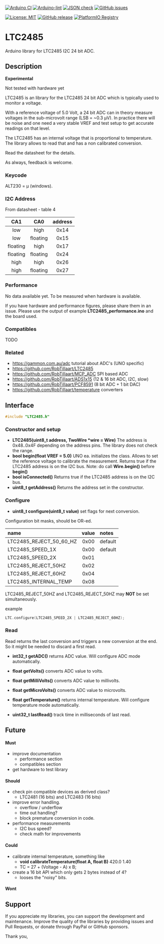 
[![Arduino CI](https://github.com/RobTillaart/LTC2485/workflows/Arduino%20CI/badge.svg)](https://github.com/marketplace/actions/arduino_ci)
[![Arduino-lint](https://github.com/RobTillaart/LTC2485/actions/workflows/arduino-lint.yml/badge.svg)](https://github.com/RobTillaart/LTC2485/actions/workflows/arduino-lint.yml)
[![JSON check](https://github.com/RobTillaart/LTC2485/actions/workflows/jsoncheck.yml/badge.svg)](https://github.com/RobTillaart/LTC2485/actions/workflows/jsoncheck.yml)
[![GitHub issues](https://img.shields.io/github/issues/RobTillaart/LTC2485.svg)](https://github.com/RobTillaart/LTC2485/issues)

[![License: MIT](https://img.shields.io/badge/license-MIT-green.svg)](https://github.com/RobTillaart/LTC2485/blob/master/LICENSE)
[![GitHub release](https://img.shields.io/github/release/RobTillaart/LTC2485.svg?maxAge=3600)](https://github.com/RobTillaart/LTC2485/releases)
[![PlatformIO Registry](https://badges.registry.platformio.org/packages/robtillaart/library/LTC2485.svg)](https://registry.platformio.org/libraries/robtillaart/LTC2485)


# LTC2485

Arduino library for LTC2485 I2C 24 bit ADC.


## Description

**Experimental**

Not tested with hardware yet

LTC2485 is an library for the LTC2485 24 bit ADC which is typically used
to monitor a voltage.

With a reference voltage of 5.0 Volt, a 24 bit ADC can in theory measure
voltages in the sub-microvolt range (LSB  = ~0.3 µV).
In practice there will be noise and one need a very stable VREF and test
setup to get accurate readings on that level.

The LTC2485 has an internal voltage that is proportional to temperature.
The library allows to read that and has a non calibrated conversion.


Read the datasheet for the details.


As always, feedback is welcome.


### Keycode

ALT230 = µ  (windows).


### I2C Address

From datasheet - table 4

|  CA1       |  CA0       |  address  |
|:----------:|:----------:|:---------:|
|  low       |  high      |    0x14   |
|  low       |  floating  |    0x15   |
|  floating  |  high      |    0x17   |
|  floating  |  floating  |    0x24   |
|  high      |  high      |    0x26   |
|  high      |  floating  |    0x27   |


### Performance

No data available yet.
To be measured when hardware is available.

If you have hardware and performance figures, please share them in an issue.
Please use the output of example **LTC2485_performance.ino** and the board used.


### Compatibles

TODO


### Related

- https://gammon.com.au/adc  tutorial about ADC's (UNO specific)
- https://github.com/RobTillaart/LTC2485
- https://github.com/RobTillaart/MCP_ADC  SPI based ADC
- https://github.com/RobTillaart/ADS1x15  (12 & 16 bit ADC, I2C, slow)
- https://github.com/RobTillaart/PCF8591  (8 bit ADC + 1 bit DAC)
- https://github.com/RobTillaart/temperature converters


## Interface

```cpp
#include "LTC2485.h"
```

### Constructor and setup

- **LTC2485(uint8_t address, TwoWire \*wire = Wire)**
The address is 0x48..0x4F depending on the address pins.
The library does not check the range.
- **bool begin(float VREF = 5.0)** UNO ea. initializes the class.
Allows to set the reference voltage to calibrate the measurement.
Returns true if the LTC2485 address is on the I2C bus.
Note: do call **Wire.begin()** before **begin()**
- **bool isConnected()** Returns true if the LTC2485 address is on the I2C bus.
- **uint8_t getAddress()** Returns the address set in the constructor.


### Configure

- **uint8_t configure(uint8_t value)** set flags for next conversion.

Configuration bit masks, should be OR-ed.

|  name                     |  value  |  notes  |
|:--------------------------|:-------:|:--------|
|  LTC2485_REJECT_50_60_HZ  |  0x00   |  default
|  LTC2485_SPEED_1X         |  0x00   |  default
|  LTC2485_SPEED_2X         |  0x01   |
|  LTC2485_REJECT_50HZ      |  0x02   |
|  LTC2485_REJECT_60HZ      |  0x04   |
|  LTC2485_INTERNAL_TEMP    |  0x08   |

LTC2485_REJECT_50HZ and LTC2485_REJECT_50HZ may **NOT** be set simultaneously.

example

```cpp
LTC.configure(LTC2485_SPEED_2X | LTC2485_REJECT_60HZ);
```


### Read

Read returns the last conversion and triggers a new conversion at the end.
So it might be needed to discard a first read.

- **int32_t getADC()** returns ADC value. Will configure ADC mode automatically.
- **float getVolts()** converts ADC value to volts.
- **float getMilliVolts()** converts ADC value to millivolts.
- **float getMicroVolts()** converts ADC value to microvolts.
- **float getTemperature()** returns internal temperature.
Will configure temperature mode automatically.

- **uint32_t lastRead()** track time in milliseconds of last read.


## Future

#### Must

- improve documentation
  - performance section
  - compatibles section
- get hardware to test library

#### Should

- check pin compatible devices as derived class?
  - LTC2481 (16 bits) and LTC2483 (16 bits)
- improve error handling.
  - overflow / underflow
  - time out handling?
  - block premature conversion in code.
- performance measurements
  - I2C bus speed?
  - check math for improvements

#### Could

- calibrate internal temperature, something like
  - **void calibrateTemperature(float A, float B)**  420.0  1.40
  - TC = 27 + (Voltage - A) x B;
- create a 16 bit API which only gets 2 bytes instead of 4?
  - looses the "noisy" bits.


#### Wont


## Support

If you appreciate my libraries, you can support the development and maintenance.
Improve the quality of the libraries by providing issues and Pull Requests, or
donate through PayPal or GitHub sponsors.

Thank you,

